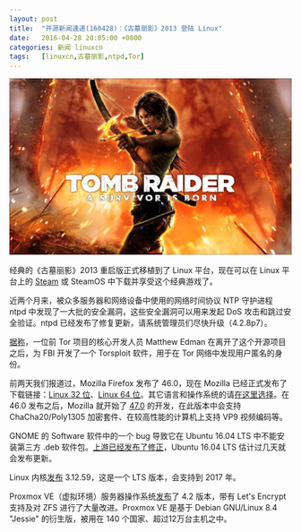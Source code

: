 ```yaml
---
layout: post
title:	"开源新闻速递(160428)：《古墓丽影》2013 登陆 Linux"
date:	2016-04-28 20:05:00 +0800 
categories:	新闻 linuxcn 
tags:	[linuxcn,古墓丽影,ntpd,Tor]
---
```



![](/Asserts/Images/album/201604/28/200517txrqbrqzrr3urhu3.jpg)


经典的《古墓丽影》2013 重启版正式移植到了 Linux 平台，现在可以在 Linux 平台上的 [Steam](http://store.steampowered.com/app/203160/) 或 SteamOS 中下载并享受这个经典游戏了。


近两个月来，被众多服务器和网络设备中使用的网络时间协议 NTP 守护进程 ntpd 中发现了一大批的安全漏洞，这些安全漏洞可以用来发起 DoS 攻击和跳过安全验证。ntpd 已经发布了修复更新，请系统管理员们尽快升级（4.2.8p7）。


[据称](http://www.dailydot.com/politics/government-contractor-tor-malware/)，一位前 Tor 项目的核心开发人员 Matthew Edman 在离开了这个开源项目之后，为 FBI 开发了一个 Torsploit 软件，用于在 Tor 网络中发现用户匿名的身份。


前两天我们报道过，Mozilla Firefox 发布了 46.0，现在 Mozilla 已经正式发布了下载链接：[Linux 32 位](http://download.firefox.com.cn/releases/firefox/46.0/zh-CN/Firefox-latest.tar.bz2)、[Linux 64 位](http://download.firefox.com.cn/releases/firefox/46.0/zh-CN/Firefox-latest-x86_64.tar.bz2)。其它语言和操作系统的请[在这里选择](http://www.firefox.com.cn/download/#more)。在 46.0 发布之后，Mozilla 就开始了 [47.0](https://www.mozilla.org/en-US/firefox/47.0beta/releasenotes/) 的开发，在此版本中会支持 ChaCha20/Poly1305 加密套件、在较高性能的计算机上支持 VP9 视频编码等。


GNOME 的 Software 软件中的一个 bug 导致它在 Ubuntu 16.04 LTS 中不能安装第三方 .deb 软件包。[上游已经发布了修正](https://bugzilla.gnome.org/show_bug.cgi?id=765482)，Ubuntu 16.04 LTS 估计过几天就会发布更新。


Linux 内核[发布](http://lkml.iu.edu/hypermail/linux/kernel/1604.3/03783.html) 3.12.59，这是一个 LTS 版本，会支持到 2017 年。


Proxmox VE（虚拟环境）服务器操作系统[发布](https://www.proxmox.com/en/news/press-releases/proxmox-ve-4-2-released)了 4.2 版本，带有 Let's Encrypt 支持及对 ZFS 进行了大量改进。Proxmox VE 是基于 Debian GNU/Linux 8.4 "Jessie" 的衍生版，被用在 140 个国家、超过12万台主机之中。
